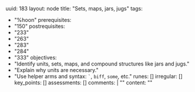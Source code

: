 uuid: 183
layout: node
title: "Sets, maps, jars, jugs"
tags:
 - "%hoon"
prerequisites:
  - "150"
postrequisites:
  - "233"
  - "263"
  - "283"
  - "284"
  - "333"
objectives:
  - "Identify units, sets, maps, and compound structures like jars and jugs."
  - "Explain why units are necessary."
  - "Use helper arms and syntax:  `` ` ``, `biff`, `some`, etc."
runes: []
irregular: []
key_points: []
assessments: []
comments: |
    "<!-- 2a -->"
content: ""